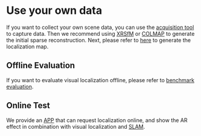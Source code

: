 # Use your own data

If you want to collect your own scene data, you can use the [acquisition tool](https://github.com/openxrlab/xrdocument) 
to capture data. Then we recommend using [XRSfM](https://github.com/openxrlab/xrsfm) or [COLMAP](https://colmap.github.io/)
to generate the initial sparse reconstruction. Next, 
please refer to [here](../tutorials/generate_loc_map.md) to generate the 
localization map.

## Offline Evaluation
If you want to evaluate visual localization offline,  please refer to 
[benchmark evaluation](../benchmark/benchmark_evaluation.md).


## Online Test
We provide an [APP](https://github.com/openxrlab/xrdocument) that can request localization online, and show the AR 
effect in combination with visual localization and [SLAM](https://github.com/openxrlab/xrslam).